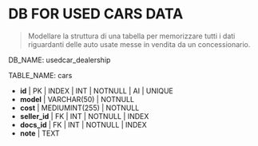 # DB FOR USED CARS DATA

>Modellare la struttura di una tabella per memorizzare tutti i dati riguardanti delle auto usate messe in vendita da un concessionario.

DB_NAME: usedcar_dealership

TABLE_NAME: cars

-   **id** | PK | INDEX | INT | NOTNULL | AI | UNIQUE
-   **model**  | VARCHAR(50) | NOTNULL 
-   **cost** | MEDIUMINT(255) | NOTNULL
-   **seller_id** | FK | INT | NOTNULL | INDEX
-   **docs_id** | FK | INT | NOTNULL | INDEX 
-   **note** | TEXT